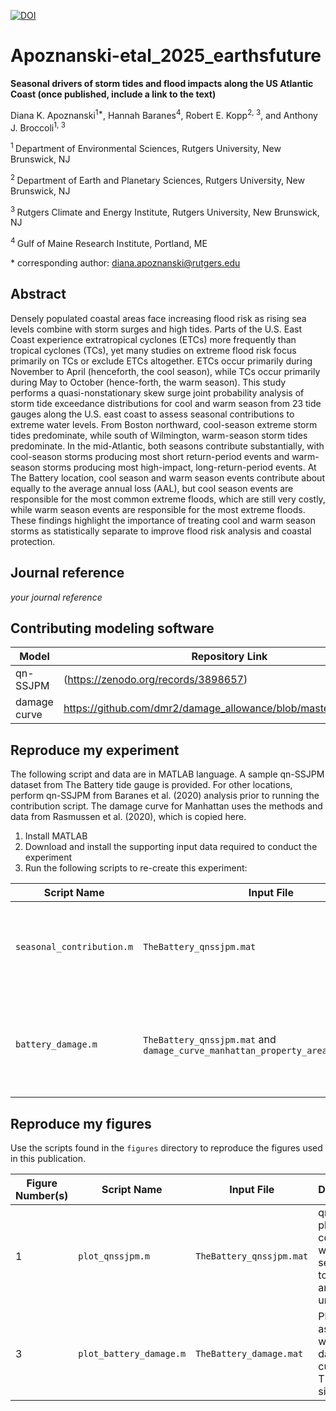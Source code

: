 [![DOI](https://zenodo.org/badge/265254045.svg)](https://zenodo.org/doi/10.5281/zenodo.10442485)


# Apoznanski-etal_2025_earthsfuture

**Seasonal drivers of storm tides and flood impacts along the US Atlantic Coast (once published, include a link to the text)**

Diana K. Apoznanski<sup>1\*</sup>, Hannah Baranes<sup>4</sup>,  Robert E. Kopp<sup>2, 3</sup>, and Anthony J. Broccoli<sup>1, 3</sup>

<sup>1 </sup>Department of Environmental Sciences, Rutgers University, New Brunswick, NJ

<sup>2 </sup>Department of Earth and Planetary Sciences, Rutgers University, New Brunswick, NJ

<sup>3 </sup>Rutgers Climate and Energy Institute, Rutgers University, New Brunswick, NJ

<sup>4 </sup>Gulf of Maine Research Institute, Portland, ME

\* corresponding author:  diana.apoznanski@rutgers.edu

## Abstract
Densely populated coastal areas face increasing flood risk as rising sea levels combine with storm surges and high tides. Parts of the U.S. East Coast experience extratropical cyclones (ETCs) more frequently than tropical cyclones (TCs), yet many studies on extreme flood risk focus primarily on TCs or exclude ETCs altogether. ETCs occur primarily during November to April (henceforth, the cool season), while TCs occur primarily during May to October (hence-forth, the warm season). This study performs a quasi-nonstationary skew surge joint probability analysis of storm tide exceedance distributions for cool and warm season from 23 tide gauges along the U.S. east coast to assess seasonal contributions to extreme water levels. From Boston northward, cool-season extreme storm tides predominate, while south of Wilmington, warm-season storm tides predominate. In the mid-Atlantic, both seasons contribute substantially, with cool-season storms producing most short return-period events and warm-season storms producing most high-impact, long-return-period events. At The Battery location, cool season and warm season events contribute about equally to the average annual loss (AAL), but cool season events are responsible for the most common extreme floods, which are still very costly, while warm season events are responsible for the most extreme floods. These findings highlight the importance of treating cool and warm season storms as statistically separate to improve flood risk analysis and coastal protection.

## Journal reference
_your journal reference_


## Contributing modeling software
| Model | Repository Link |
|-------|-----------------|
| qn-SSJPM | (https://zenodo.org/records/3898657) | 
| damage curve | https://github.com/dmr2/damage_allowance/blob/master/README.md |

## Reproduce my experiment
The following script and data are in MATLAB language. A sample qn-SSJPM dataset from The Battery tide gauge is provided. For other locations, perform qn-SSJPM from Baranes et al. (2020) analysis prior to running the contribution script. The damage curve for Manhattan uses the methods and data from Rasmussen et al. (2020), which is copied here. 

1. Install MATLAB
2. Download and install the supporting input data required to conduct the experiment
3. Run the following scripts to re-create this experiment:

| Script Name | Input File | Output File| Description |
| --- | --- | --- | --- |
| `seasonal_contribution.m` | `TheBattery_qnssjpm.mat` | N/A |  Script to calculate seasonal contribution of ETCs to total year storm tides. | 
| `battery_damage.m` | `TheBattery_qnssjpm.mat` and `damage_curve_manhattan_property_area_elevation.csv` | `TheBattery_damage.mat` | Script to calculate AALs and contribution of ETCs to total year property damage. | 


## Reproduce my figures
Use the scripts found in the `figures` directory to reproduce the figures used in this publication.

| Figure Number(s) | Script Name | Input File | Description | 
| --- | --- | --- | --- |
| 1 | `plot_qnssjpm.m` | `TheBattery_qnssjpm.mat` | qn-SSJPM plot with cool and warm seasons, total year, and uncertainty. | 
| 3 | `plot_battery_damage.m` | `TheBattery_damage.mat` | Plots associated with damage curve at The Battery site | 

